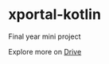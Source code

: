 # xportal-kotlin

Final year mini project

Explore more on [Drive](https://drive.google.com/drive/folders/1EilU64xX1TXUXnqsYV7oKgf_IxAQ_OPh?usp=sharing)

